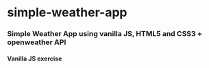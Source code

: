 # simple-weather-app
### Simple Weather App using vanilla JS, HTML5 and CSS3 + openweather API
#### Vanilla JS exercise

